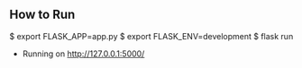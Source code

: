 ## How to Run
$ export FLASK_APP=app.py
$ export FLASK_ENV=development
$ flask run
 * Running on http://127.0.0.1:5000/